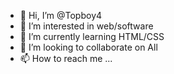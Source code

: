 - 👋 Hi, I’m @Topboy4
- 👀 I’m interested in web/software
- 🌱 I’m currently learning HTML/CSS
- 💞️ I’m looking to collaborate on All
- 📫 How to reach me ...

<!---
Topboy4/Topboy4 is a ✨ special ✨ repository because its `README.md` (this file) appears on your GitHub profile.
You can click the Preview link to take a look at your changes.
--->
